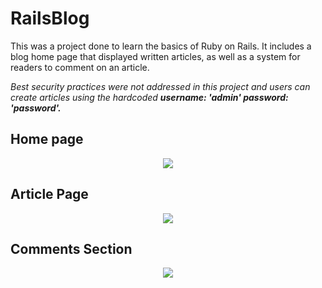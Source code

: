 # RailsBlog

This was a project done to learn the basics of Ruby on Rails. It includes a blog home page that displayed written articles, as well as a system for readers to comment on an article.

<i>Best security practices were not addressed in this project and users can create articles using the hardcoded <strong>username: 'admin' password: 'password'.</strong></i>

## Home page
<p align="center">
  <img src="https://raw.githubusercontent.com/boydjc/RailsBlog/master/HomeScreenshot.png">
</p>

## Article Page
<p align="center">
  <img src="https://raw.githubusercontent.com/boydjc/RailsBlog/master/ShowScreenshot.png">
</p>

## Comments Section
<p align="center">
  <img src="https://raw.githubusercontent.com/boydjc/RailsBlog/master/CommentsScreenshot.png">
</p>

